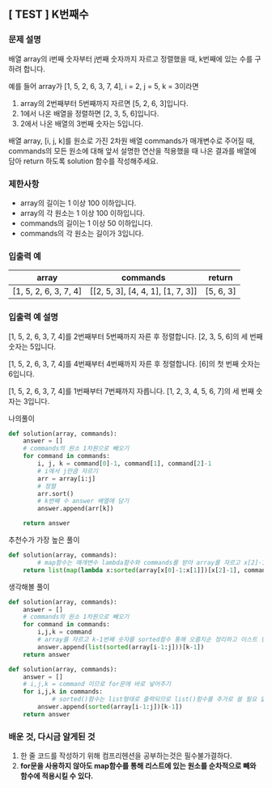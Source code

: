 ## [ TEST ] K번째수
### **문제 설명**

배열 array의 i번째 숫자부터 j번째 숫자까지 자르고 정렬했을 때, k번째에 있는 수를 구하려 합니다.

예를 들어 array가 [1, 5, 2, 6, 3, 7, 4], i = 2, j = 5, k = 3이라면

1. array의 2번째부터 5번째까지 자르면 [5, 2, 6, 3]입니다.
2. 1에서 나온 배열을 정렬하면 [2, 3, 5, 6]입니다.
3. 2에서 나온 배열의 3번째 숫자는 5입니다.

배열 array, [i, j, k]를 원소로 가진 2차원 배열 commands가 매개변수로 주어질 때, commands의 모든 원소에 대해 앞서 설명한 연산을 적용했을 때 나온 결과를 배열에 담아 return 하도록 solution 함수를 작성해주세요.

### 제한사항

- array의 길이는 1 이상 100 이하입니다.
- array의 각 원소는 1 이상 100 이하입니다.
- commands의 길이는 1 이상 50 이하입니다.
- commands의 각 원소는 길이가 3입니다.

### 입출력 예

| array | commands | return |
| --- | --- | --- |
| [1, 5, 2, 6, 3, 7, 4] | [[2, 5, 3], [4, 4, 1], [1, 7, 3]] | [5, 6, 3] |

### 입출력 예 설명

[1, 5, 2, 6, 3, 7, 4]를 2번째부터 5번째까지 자른 후 정렬합니다. [2, 3, 5, 6]의 세 번째 숫자는 5입니다.

[1, 5, 2, 6, 3, 7, 4]를 4번째부터 4번째까지 자른 후 정렬합니다. [6]의 첫 번째 숫자는 6입니다.

[1, 5, 2, 6, 3, 7, 4]를 1번째부터 7번째까지 자릅니다. [1, 2, 3, 4, 5, 6, 7]의 세 번째 숫자는 3입니다.

나의풀이

```python
def solution(array, commands):
    answer = []
    # commands의 원소 1차원으로 빼오기
    for command in commands:
        i, j, k = command[0]-1, command[1], command[2]-1
        # i에서 j만큼 자르기
        arr = array[i:j]
        # 정렬
        arr.sort()
        # k번째 수 answer 배열에 담기
        answer.append(arr[k])

    return answer
```

추천수가 가장 높은 풀이

```python
def solution(array, commands):
		# map함수는 매개변수 lambda함수와 commands를 받아 array를 자르고 x[2]-1번째 숫자를 sorted함수를 통해 오름차순으로 정리된 리스트 형재로 저장
    return list(map(lambda x:sorted(array[x[0]-1:x[1]])[x[2]-1], commands))
```

생각해볼 풀이

```python
def solution(array, commands):
    answer = []
    # commands의 원소 1차원으로 빼오기
    for command in commands:
        i,j,k = command
        # array를 자르고 k-1번째 숫자를 sorted함수 통해 오름치순 정리하고 이스트 형태로 answer에 추가
        answer.append(list(sorted(array[i-1:j]))[k-1])
    return answer
```

```python
def solution(array, commands):
    answer = []
    # i,j,k = command 이므로 for문에 바로 넣어주기
    for i,j,k in commands:
		    # sorted()함수는 list형태로 출력되므로 list()함수를 추가로 쓸 필요 없음
        answer.append(sorted(array[i-1:j])[k-1])
    return answer
```

### 배운 것, 다시금 알게된 것

1. 한 줄 코드를 작성하기 위해 컴프리헨션을 공부하는것은 필수불가결하다.
2. **for문을 사용하지 않아도 map함수를 통해 리스트에 있는 원소를 순차적으로 빼와 함수에 적용시킬 수 있다.**